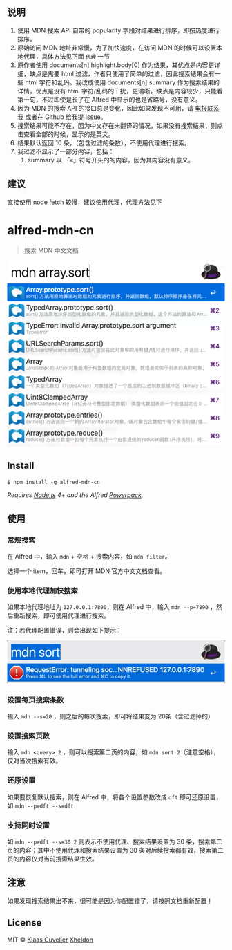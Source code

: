 ## 说明

1. 使用 MDN 搜索 API 自带的 popularity 字段对结果进行排序，即按热度进行排序。
2. 原始访问 MDN 地址非常慢，为了加快速度，在访问 MDN 的时候可以设置本地代理，具体方法见下面 `代理` 一节
3. 原作者使用 documents[n].highlight.body[0] 作为结果，其优点是内容更详细，缺点是需要 html 过滤，作者只使用了简单的过滤，因此搜索结果会有一些 html 字符和乱码。我改成使用 documents[n].summary 作为搜索结果的详情，优点是没有 html 字符/乱码的干扰，更清晰，缺点是内容较少，只能看第一句，不过即使是长了在 Alfred 中显示的也是省略号，没有意义。
4. 因为 MDN 的搜索 API 的接口总是变化，因此如果发现不可用，请 [电报联系我](https://t.me/xheldon_saloon) 或者在 Github 给我提 [Issue](https://github.com/Xheldon/alfred-mdn-cn/issues)。
5. 搜索结果可能不存在，因为中文存在未翻译的情况，如果没有搜索结果，则点击查看全部的时候，显示的是英文。
6. 结果默认返回 10 条，（包含过滤的条数），不使用代理进行搜索。
7. 我过滤不显示了一部分内容，包括：
    1. summary 以 「«」符号开头的的内容，因为其内容没有意义。

## 建议

直接使用 node fetch 较慢，建议使用代理，代理方法见下


# alfred-mdn-cn
> 搜索 MDN 中文文档

![screenshot](screenshot.png)


## Install

```
$ npm install -g alfred-mdn-cn
```

*Requires [Node.js](https://nodejs.org) 4+ and the Alfred [Powerpack](https://www.alfredapp.com/powerpack/).*


## 使用

### 常规搜索

在 Alfred 中，输入 `mdn` + 空格 + 搜索内容，如 `mdn filter`。

选择一个 item，回车，即可打开 MDN 官方中文文档查看。

### 使用本地代理加快搜索

如果本地代理地址为 `127.0.0.1:7890`，则在 Alfred 中，输入 `mdn --p=7890` ，然后重新搜索，即可使用代理进行搜索。

注：若代理配置错误，则会出现如下提示：

![proxy error](img/RequestError.jpg)

### 设置每页搜索条数

输入 `mdn --s=20` ，则之后的每次搜索，即可将结果变为 20条（含过滤掉的）

### 设置搜索页数

输入 `mdn <query> 2` ，则可以搜索第二页的内容，如 `mdn sort 2`（注意空格），仅对当次搜索有效。

### 还原设置

如果要恢复默认搜索，则在 Alfred 中，将各个设置参数改成 `dft` 即可还原设置，如 `mdn --p=dft --s=dft`

### 支持同时设置

如 `mdn --p=dft --s=30 2` 则表示不使用代理、搜索结果设置为 30 条，搜索第二页的内容；其中不使用代理和搜索结果设置为 30 条对后续搜索都有效，搜索第二页的内容仅对当前搜索结果生效。

## 注意

如果发现搜索结果出不来，很可能是因为你配置错了，请按照文档重新配置！

## License

MIT © [Klaas Cuvelier](https://klaascuvelier.io)
[Xheldon](https://xheldon.com)
